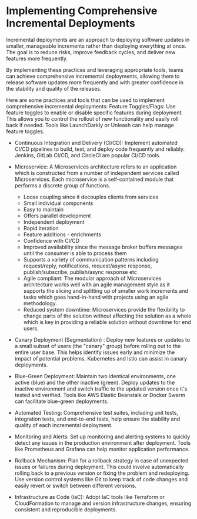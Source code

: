 # Implementing Comprehensive Incremental Deployments
Incremental deployments are an approach to deploying software updates in smaller, manageable increments rather than deploying everything at once. The goal is to reduce risks, improve feedback cycles, and deliver new features more frequently.

By implementing these practices and leveraging appropriate tools, teams can achieve comprehensive incremental deployments, allowing them to release software updates more frequently and with greater confidence in the stability and quality of the releases.

Here are some practices and tools that can be used to implement comprehensive incremental deployments:
Feature Toggles/Flags: Use feature toggles to enable or disable specific features during deployment. This allows you to control the rollout of new functionality and easily roll back if needed. Tools like LaunchDarkly or Unleash can help manage feature toggles.

- Continuous Integration and Delivery (CI/CD): Implement automated CI/CD pipelines to build, test, and deploy code frequently and reliably. Jenkins, GitLab CI/CD, and CircleCI are popular CI/CD tools.
- Microservice: A Microservices architecture refers to an application which is constructed from a number of independent services called Microservices.  Each microservice is a self-contained module that performs a discrete group of functions.
    - Loose coupling since it decouples clients from services
    - Small individual components
    - Easy to maintain
    - Offers parallel development
    - Independent deployment
    - Rapid iteration
    - Feature additions - enrichments
    - Confidence with CI/CD
    - Improved availability since the message broker buffers messages until the consumer is able to process them
    - Supports a variety of communication patterns including request/reply, notifications, request/async response, 
       publish/subscribe, publish/async response etc
    - Agile compliant: The modular approach of Microservices architecture works well with an agile management style as it 
       supports the slicing and splitting up of smaller work increments and tasks which goes hand-in-hand with projects using 
       an agile methodology.
     - Reduced system downtime: Microservices provide the flexibility to change parts of the solution without affecting the solution as a whole which is key in providing a reliable solution without downtime for end users.

- Canary Deployment (Segmentation) : Deploy new features or updates to a small subset of users (the "canary" group) before rolling out to the entire user base. This helps identify issues early and minimize the impact of potential problems. Kubernetes and Istio can assist in canary deployments.

- Blue-Green Deployment: Maintain two identical environments, one active (blue) and the other inactive (green). Deploy updates to the inactive environment and switch traffic to the updated version once it's tested and verified. Tools like AWS Elastic Beanstalk or Docker Swarm can facilitate blue-green deployments.

- Automated Testing: Comprehensive test suites, including unit tests, integration tests, and end-to-end tests, help ensure the stability and quality of each incremental deployment.

- Monitoring and Alerts: Set up monitoring and alerting systems to quickly detect any issues in the production environment after deployment. Tools like Prometheus and Grafana can help monitor application performance.

- Rollback Mechanism: Plan for a rollback strategy in case of unexpected issues or failures during deployment. This could involve automatically rolling back to a previous version or fixing the problem and redeploying.
  Use version control systems like Git to keep track of code changes and easily revert or switch between different versions.

- Infrastructure as Code (IaC): Adopt IaC tools like Terraform or CloudFormation to manage and version infrastructure changes, ensuring consistent and reproducible deployments.
